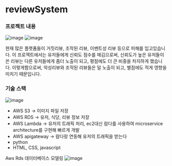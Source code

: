 # reviewSystem

### 프로젝트 내용
![image](https://github.com/harryjung0330/reviewSystem/blob/main/%EC%82%AC%EC%A7%84%ED%8C%8C%EC%9D%BC/%EB%A6%AC%EB%B7%B0%EC%8B%9C%EC%8A%A4%ED%85%9C%EB%AC%B8%EC%A0%9C.PNG)
![image](https://github.com/harryjung0330/reviewSystem/blob/main/%EC%82%AC%EC%A7%84%ED%8C%8C%EC%9D%BC/%EB%A6%AC%EB%B7%B0%EC%8B%9C%EC%8A%A4%ED%85%9C%ED%95%B4%EA%B2%B0.PNG)

현재 많은 플랫폼들이 거짓리뷰, 조작된 리뷰, 이벤트성 리뷰 등으로 피해를 입고있습니다. 이 프로젝트에서는 유저들에게 신뢰도 점수를 매김으로써, 신뢰도가 높은 유저들이 쓴 리뷰는 다른 유저들에게 좀더 
노출이 되고, 평점에도 더 큰 비중을 차지하게 했습니다. 이렇게함으로써, 악성리뷰와 조작된 리뷰들은 덜 노출이 되고, 별점에도 적게 영향을 미치기 때문입니다. 

### 기술 스택

![image](https://github.com/harryjung0330/reviewSystem/blob/main/%EC%82%AC%EC%A7%84%ED%8C%8C%EC%9D%BC/%EB%A6%AC%EB%B7%B0%EC%8B%9C%EC%8A%A4%ED%85%9C%EA%B8%B0%EC%88%A0.PNG)
- AWS S3 -> 이미지 파일 저장
- AWS RDS -> 유저, 식당, 리뷰 정보 저장
- AWS Lambda -> 유저의 트래픽 처리, ec2대신 람다를 사용하여 microservice architecture를 구현해 빠르게 개발
- AWS apigateway -> 람다랑 연동해 유저의 트래픽을 받는다
- python
- HTML, CSS, javascript


Aws Rds 데이터베이스 모델링
![image](https://github.com/harryjung0330/reviewSystem/blob/main/%EC%82%AC%EC%A7%84%ED%8C%8C%EC%9D%BC/ER.PNG)



